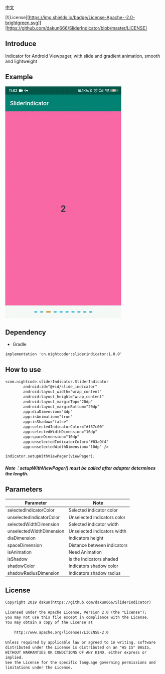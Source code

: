 [中文](README_CN.md)

[![License][https://img.shields.io/badge/License-Apache--2.0-brightgreen.svg]][https://github.com/dakun666/SliderIndicator/blob/master/LICENSE]

## Introduce
Indicator for Android Viewpager, with slide and gradient animation, smooth and lightweight

## Example

<img src="demo.gif">

## Dependency

* Gradle 
```
implementation 'cn.nightcoder:sliderindicator:1.0.0'
```

## How to use

```
<com.nightcode.sliderIndicator.SliderIndicator
        android:id="@+id/slide_indicator"
        android:layout_width="wrap_content"
        android:layout_height="wrap_content"
        android:layout_marginTop="20dp"
        android:layout_marginBottom="20dp"
        app:diaDimension="4dp"
        app:isAnimation="true"
        app:isShadow="false"
        app:selectedIndicatorColor="#f57c00"
        app:selectedWidthDimension="16dp"
        app:spaceDimension="10dp"
        app:unselectedIndicatorColor="#03a9f4"
        app:unselectedWidthDimension="10dp" />
```

```
indicator.setupWithViewPager(viewPager);
```
##### Note：setupWithViewPager() must be called after adapter determines the length.

## Parameters

Parameter | Note
  --- | ---
selectedIndicatorColor | Selected indicator color
unselectedIndicatorColor | Unselected indicators color
selectedWidthDimension | Selected indicator width
unselectedWidthDimension | Unselected indicators width
diaDimension | Indicators height
spaceDimension | Distance between indicators
isAnimation | Need Animation
isShadow | Is the Indicators shaded
shadowColor | Indicators shadow color
shadowRadiusDimension | Indicators shadow radius

## License 
```
Copyright 2019 dakun(https://github.com/dakun666/SliderIndicator)

Licensed under the Apache License, Version 2.0 (the "License");
you may not use this file except in compliance with the License.
You may obtain a copy of the License at

    http://www.apache.org/licenses/LICENSE-2.0

Unless required by applicable law or agreed to in writing, software
distributed under the License is distributed on an "AS IS" BASIS,
WITHOUT WARRANTIES OR CONDITIONS OF ANY KIND, either express or implied.
See the License for the specific language governing permissions and
limitations under the License.
```